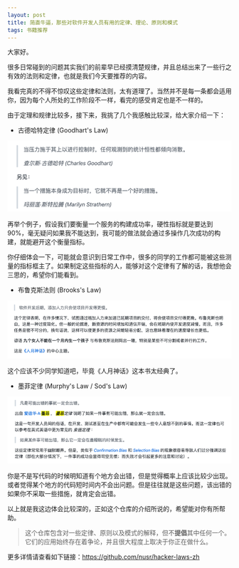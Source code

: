```yaml
---
layout: post
title: 简直牛逼，那些对软件开发人员有用的定律、理论、原则和模式
tags: 书籍推荐
---
```


大家好。

很多日常碰到的问题其实我们的前辈早已经摸清楚规律，并且总结出来了一些行之有效的法则和定律，也就是我们今天要推荐的内容。

我看完真的不得不惊叹这些定律和法则，太有道理了。当然并不是每一条都会适用你，因为每个人所处的工作阶段不一样，看完的感受肯定也是不一样的。

由于定理和规律比较多，接下来，我挑了几个我感触比较深，给大家介绍一下：

- 古德哈特定律 (Goodhart's Law)

![image-20230311174456236](https://raw.githubusercontent.com/ZhuPeng/pic/master/images/compress_image-20230311174456236.png)

再举个例子，假设我们要衡量一个服务的构建成功率，硬性指标就是要达到 90%，毫无疑问如果我不能达到，我可能的做法就会通过多操作几次成功的构建，就能避开这个衡量指标。

你仔细体会一下，可能就会意识到日常工作中，很多的同学的工作都可能被这些测量的指标框主了。如果制定这些指标的人，能够对这个定律有了解的话，我想他会三思的，希望你们能看到。

* 布鲁克斯法则 (Brooks's Law)

![image-20230311174535532](https://raw.githubusercontent.com/ZhuPeng/pic/master/images/compress_image-20230311174535532.png)

这个应该不少同学知道吧，毕竟《人月神话》这本书太经典了。

* 墨菲定律 (Murphy's Law / Sod's Law)

![image-20230311174604651](https://raw.githubusercontent.com/ZhuPeng/pic/master/images/compress_image-20230311174604651.png)

你是不是写代码的时候明知道有个地方会出错，但是觉得概率上应该比较少出现。或者觉得某个地方的代码短时间内不会出问题。但是往往就是这些问题，该出错的如果你不采取一些措施，就肯定会出错。

以上就是我这边体会比较深的，正如这个仓库的介绍所说的，希望能对你有所帮助。

> 这个仓库包含对一些定律、原则以及模式的解释，但不**提倡**其中任何一个。 它们的应用始终存在着争论，并且很大程度上取决于你正在做什么。

更多详情请查看如下链接：https://github.com/nusr/hacker-laws-zh